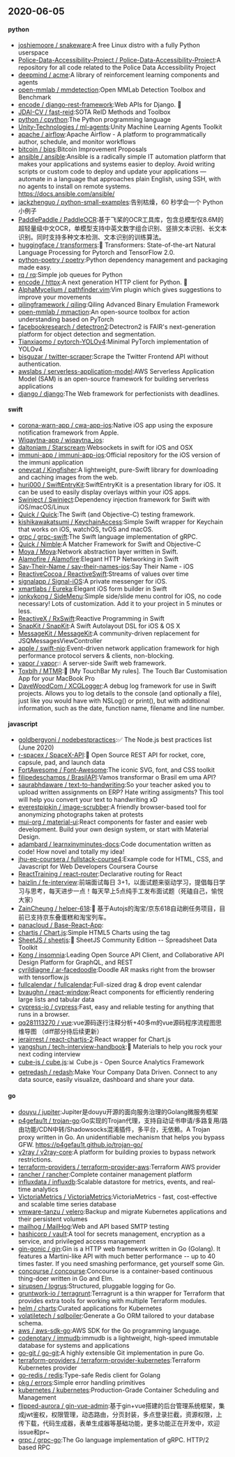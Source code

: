 ## 2020-06-05

#### python
* [joshiemoore / snakeware](https://github.com/joshiemoore/snakeware):A free Linux distro with a fully Python userspace
* [Police-Data-Accessibility-Project / Police-Data-Accessibility-Project](https://github.com/Police-Data-Accessibility-Project/Police-Data-Accessibility-Project):A repository for all code related to the Police Data Accessibility Project
* [deepmind / acme](https://github.com/deepmind/acme):A library of reinforcement learning components and agents
* [open-mmlab / mmdetection](https://github.com/open-mmlab/mmdetection):Open MMLab Detection Toolbox and Benchmark
* [encode / django-rest-framework](https://github.com/encode/django-rest-framework):Web APIs for Django.
🎸
* [JDAI-CV / fast-reid](https://github.com/JDAI-CV/fast-reid):SOTA ReID Methods and Toolbox
* [python / cpython](https://github.com/python/cpython):The Python programming language
* [Unity-Technologies / ml-agents](https://github.com/Unity-Technologies/ml-agents):Unity Machine Learning Agents Toolkit
* [apache / airflow](https://github.com/apache/airflow):Apache Airflow - A platform to programmatically author, schedule, and monitor workflows
* [bitcoin / bips](https://github.com/bitcoin/bips):Bitcoin Improvement Proposals
* [ansible / ansible](https://github.com/ansible/ansible):Ansible is a radically simple IT automation platform that makes your applications and systems easier to deploy. Avoid writing scripts or custom code to deploy and update your applications — automate in a language that approaches plain English, using SSH, with no agents to install on remote systems. https://docs.ansible.com/ansible/
* [jackzhenguo / python-small-examples](https://github.com/jackzhenguo/python-small-examples):告别枯燥，60 秒学会一个 Python 小例子
* [PaddlePaddle / PaddleOCR](https://github.com/PaddlePaddle/PaddleOCR):基于飞桨的OCR工具库，包含总模型仅8.6M的超轻量级中文OCR，单模型支持中英文数字组合识别、竖排文本识别、长文本识别。同时支持多种文本检测、文本识别的训练算法。
* [huggingface / transformers](https://github.com/huggingface/transformers):🤗
Transformers: State-of-the-art Natural Language Processing for Pytorch and TensorFlow 2.0.
* [python-poetry / poetry](https://github.com/python-poetry/poetry):Python dependency management and packaging made easy.
* [rq / rq](https://github.com/rq/rq):Simple job queues for Python
* [encode / httpx](https://github.com/encode/httpx):A next generation HTTP client for Python.
🦋
* [AlphaMycelium / pathfinder.vim](https://github.com/AlphaMycelium/pathfinder.vim):Vim plugin which gives suggestions to improve your movements
* [qilingframework / qiling](https://github.com/qilingframework/qiling):Qiling Advanced Binary Emulation Framework
* [open-mmlab / mmaction](https://github.com/open-mmlab/mmaction):An open-source toolbox for action understanding based on PyTorch
* [facebookresearch / detectron2](https://github.com/facebookresearch/detectron2):Detectron2 is FAIR's next-generation platform for object detection and segmentation.
* [Tianxiaomo / pytorch-YOLOv4](https://github.com/Tianxiaomo/pytorch-YOLOv4):Minimal PyTorch implementation of YOLOv4
* [bisguzar / twitter-scraper](https://github.com/bisguzar/twitter-scraper):Scrape the Twitter Frontend API without authentication.
* [awslabs / serverless-application-model](https://github.com/awslabs/serverless-application-model):AWS Serverless Application Model (SAM) is an open-source framework for building serverless applications
* [django / django](https://github.com/django/django):The Web framework for perfectionists with deadlines.

#### swift
* [corona-warn-app / cwa-app-ios](https://github.com/corona-warn-app/cwa-app-ios):Native iOS app using the exposure notification framework from Apple.
* [Wiqaytna-app / wiqaytna_ios](https://github.com/Wiqaytna-app/wiqaytna_ios):
* [daltoniam / Starscream](https://github.com/daltoniam/Starscream):Websockets in swift for iOS and OSX
* [immuni-app / immuni-app-ios](https://github.com/immuni-app/immuni-app-ios):Official repository for the iOS version of the immuni application
* [onevcat / Kingfisher](https://github.com/onevcat/Kingfisher):A lightweight, pure-Swift library for downloading and caching images from the web.
* [huri000 / SwiftEntryKit](https://github.com/huri000/SwiftEntryKit):SwiftEntryKit is a presentation library for iOS. It can be used to easily display overlays within your iOS apps.
* [Swinject / Swinject](https://github.com/Swinject/Swinject):Dependency injection framework for Swift with iOS/macOS/Linux
* [Quick / Quick](https://github.com/Quick/Quick):The Swift (and Objective-C) testing framework.
* [kishikawakatsumi / KeychainAccess](https://github.com/kishikawakatsumi/KeychainAccess):Simple Swift wrapper for Keychain that works on iOS, watchOS, tvOS and macOS.
* [grpc / grpc-swift](https://github.com/grpc/grpc-swift):The Swift language implementation of gRPC.
* [Quick / Nimble](https://github.com/Quick/Nimble):A Matcher Framework for Swift and Objective-C
* [Moya / Moya](https://github.com/Moya/Moya):Network abstraction layer written in Swift.
* [Alamofire / Alamofire](https://github.com/Alamofire/Alamofire):Elegant HTTP Networking in Swift
* [Say-Their-Name / say-their-names-ios](https://github.com/Say-Their-Name/say-their-names-ios):Say Their Name - iOS
* [ReactiveCocoa / ReactiveSwift](https://github.com/ReactiveCocoa/ReactiveSwift):Streams of values over time
* [signalapp / Signal-iOS](https://github.com/signalapp/Signal-iOS):A private messenger for iOS.
* [xmartlabs / Eureka](https://github.com/xmartlabs/Eureka):Elegant iOS form builder in Swift
* [jonkykong / SideMenu](https://github.com/jonkykong/SideMenu):Simple side/slide menu control for iOS, no code necessary! Lots of customization. Add it to your project in 5 minutes or less.
* [ReactiveX / RxSwift](https://github.com/ReactiveX/RxSwift):Reactive Programming in Swift
* [SnapKit / SnapKit](https://github.com/SnapKit/SnapKit):A Swift Autolayout DSL for iOS & OS X
* [MessageKit / MessageKit](https://github.com/MessageKit/MessageKit):A community-driven replacement for JSQMessagesViewController
* [apple / swift-nio](https://github.com/apple/swift-nio):Event-driven network application framework for high performance protocol servers & clients, non-blocking.
* [vapor / vapor](https://github.com/vapor/vapor):💧
A server-side Swift web framework.
* [Toxblh / MTMR](https://github.com/Toxblh/MTMR):🌟
[My TouchBar My rules]. The Touch Bar Customisation App for your MacBook Pro
* [DaveWoodCom / XCGLogger](https://github.com/DaveWoodCom/XCGLogger):A debug log framework for use in Swift projects. Allows you to log details to the console (and optionally a file), just like you would have with NSLog() or print(), but with additional information, such as the date, function name, filename and line number.

#### javascript
* [goldbergyoni / nodebestpractices](https://github.com/goldbergyoni/nodebestpractices):✅
The Node.js best practices list (June 2020)
* [r-spacex / SpaceX-API](https://github.com/r-spacex/SpaceX-API):🚀
Open Source REST API for rocket, core, capsule, pad, and launch data
* [FortAwesome / Font-Awesome](https://github.com/FortAwesome/Font-Awesome):The iconic SVG, font, and CSS toolkit
* [filipedeschamps / BrasilAPI](https://github.com/filipedeschamps/BrasilAPI):Vamos transformar o Brasil em uma API?
* [saurabhdaware / text-to-handwriting](https://github.com/saurabhdaware/text-to-handwriting):So your teacher asked you to upload written assignments on ERP? Hate writing assigments? This tool will help you convert your text to handwriting xD
* [everestpipkin / image-scrubber](https://github.com/everestpipkin/image-scrubber):A friendly browser-based tool for anonymizing photographs taken at protests
* [mui-org / material-ui](https://github.com/mui-org/material-ui):React components for faster and easier web development. Build your own design system, or start with Material Design.
* [adambard / learnxinyminutes-docs](https://github.com/adambard/learnxinyminutes-docs):Code documentation written as code! How novel and totally my idea!
* [jhu-ep-coursera / fullstack-course4](https://github.com/jhu-ep-coursera/fullstack-course4):Example code for HTML, CSS, and Javascript for Web Developers Coursera Course
* [ReactTraining / react-router](https://github.com/ReactTraining/react-router):Declarative routing for React
* [haizlin / fe-interview](https://github.com/haizlin/fe-interview):前端面试每日 3+1，以面试题来驱动学习，提倡每日学习与思考，每天进步一点！每天早上5点纯手工发布面试题（死磕自己，愉悦大家）
* [ZainCheung / helper-618](https://github.com/ZainCheung/helper-618):🚀
基于Autojs的淘宝/京东618自动刷任务项目，目前已支持京东叠蛋糕和淘宝列车。
* [panacloud / Base-React-App](https://github.com/panacloud/Base-React-App):
* [chartjs / Chart.js](https://github.com/chartjs/Chart.js):Simple HTML5 Charts using the <canvas> tag
* [SheetJS / sheetjs](https://github.com/SheetJS/sheetjs):📗
SheetJS Community Edition -- Spreadsheet Data Toolkit
* [Kong / insomnia](https://github.com/Kong/insomnia):Leading Open Source API Client, and Collaborative API Design Platform for GraphQL, and REST
* [cyrildiagne / ar-facedoodle](https://github.com/cyrildiagne/ar-facedoodle):Doodle AR masks right from the browser with tensorflow.js
* [fullcalendar / fullcalendar](https://github.com/fullcalendar/fullcalendar):Full-sized drag & drop event calendar
* [bvaughn / react-window](https://github.com/bvaughn/react-window):React components for efficiently rendering large lists and tabular data
* [cypress-io / cypress](https://github.com/cypress-io/cypress):Fast, easy and reliable testing for anything that runs in a browser.
* [qq281113270 / vue](https://github.com/qq281113270/vue):vue源码逐行注释分析+40多m的vue源码程序流程图思维导图 （diff部分待后续更新）
* [jerairrest / react-chartjs-2](https://github.com/jerairrest/react-chartjs-2):React wrapper for Chart.js
* [yangshun / tech-interview-handbook](https://github.com/yangshun/tech-interview-handbook):💯
Materials to help you rock your next coding interview
* [cube-js / cube.js](https://github.com/cube-js/cube.js):📊
Cube.js - Open Source Analytics Framework
* [getredash / redash](https://github.com/getredash/redash):Make Your Company Data Driven. Connect to any data source, easily visualize, dashboard and share your data.

#### go
* [douyu / jupiter](https://github.com/douyu/jupiter):Jupiter是douyu开源的面向服务治理的Golang微服务框架
* [p4gefau1t / trojan-go](https://github.com/p4gefau1t/trojan-go):Go实现的Trojan代理，支持自动证书申请/多路复用/路由功能/CDN中转/Shadowsocks混淆插件，多平台，无依赖。A Trojan proxy written in Go. An unidentifiable mechanism that helps you bypass GFW. https://p4gefau1t.github.io/trojan-go/
* [v2ray / v2ray-core](https://github.com/v2ray/v2ray-core):A platform for building proxies to bypass network restrictions.
* [terraform-providers / terraform-provider-aws](https://github.com/terraform-providers/terraform-provider-aws):Terraform AWS provider
* [rancher / rancher](https://github.com/rancher/rancher):Complete container management platform
* [influxdata / influxdb](https://github.com/influxdata/influxdb):Scalable datastore for metrics, events, and real-time analytics
* [VictoriaMetrics / VictoriaMetrics](https://github.com/VictoriaMetrics/VictoriaMetrics):VictoriaMetrics - fast, cost-effective and scalable time series database
* [vmware-tanzu / velero](https://github.com/vmware-tanzu/velero):Backup and migrate Kubernetes applications and their persistent volumes
* [mailhog / MailHog](https://github.com/mailhog/MailHog):Web and API based SMTP testing
* [hashicorp / vault](https://github.com/hashicorp/vault):A tool for secrets management, encryption as a service, and privileged access management
* [gin-gonic / gin](https://github.com/gin-gonic/gin):Gin is a HTTP web framework written in Go (Golang). It features a Martini-like API with much better performance -- up to 40 times faster. If you need smashing performance, get yourself some Gin.
* [concourse / concourse](https://github.com/concourse/concourse):Concourse is a container-based continuous thing-doer written in Go and Elm.
* [sirupsen / logrus](https://github.com/sirupsen/logrus):Structured, pluggable logging for Go.
* [gruntwork-io / terragrunt](https://github.com/gruntwork-io/terragrunt):Terragrunt is a thin wrapper for Terraform that provides extra tools for working with multiple Terraform modules.
* [helm / charts](https://github.com/helm/charts):Curated applications for Kubernetes
* [volatiletech / sqlboiler](https://github.com/volatiletech/sqlboiler):Generate a Go ORM tailored to your database schema.
* [aws / aws-sdk-go](https://github.com/aws/aws-sdk-go):AWS SDK for the Go programming language.
* [codenotary / immudb](https://github.com/codenotary/immudb):immudb is a lightweight, high-speed immutable database for systems and applications
* [go-git / go-git](https://github.com/go-git/go-git):A highly extensible Git implementation in pure Go.
* [terraform-providers / terraform-provider-kubernetes](https://github.com/terraform-providers/terraform-provider-kubernetes):Terraform Kubernetes provider
* [go-redis / redis](https://github.com/go-redis/redis):Type-safe Redis client for Golang
* [pkg / errors](https://github.com/pkg/errors):Simple error handling primitives
* [kubernetes / kubernetes](https://github.com/kubernetes/kubernetes):Production-Grade Container Scheduling and Management
* [flipped-aurora / gin-vue-admin](https://github.com/flipped-aurora/gin-vue-admin):基于gin+vue搭建的后台管理系统框架，集成jwt鉴权，权限管理，动态路由，分页封装，多点登录拦截，资源权限，上传下载，代码生成器，表单生成器等基础功能，更多功能正在开发中，欢迎issue和pr~
* [grpc / grpc-go](https://github.com/grpc/grpc-go):The Go language implementation of gRPC. HTTP/2 based RPC
